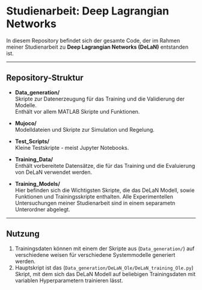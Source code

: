 # Studienarbeit: Deep Lagrangian Networks

In diesem Repository befindet sich der gesamte Code, der im Rahmen meiner Studienarbeit zu **Deep Lagrangian Networks (DeLaN)** entstanden ist. 

---

## Repository-Struktur

- **Data_generation/**  
  Skripte zur Datenerzeugung für das Training und die Validierung der Modelle.  
  Enthält vor allem MATLAB Skripte und Funktionen.

- **Mujoco/**  
  Modelldateien und Skripte zur Simulation und Regelung.  

- **Test_Scripts/**  
  Kleine Testskripte - meist Jupyter Notebooks.

- **Training_Data/**  
  Enthält vorbereitete Datensätze, die für das Training und die Evaluierung von DeLaN verwendet werden.

- **Training_Models/**  
  Hier befinden sich die Wichtigsten Skripte, die das DeLaN Modell, sowie Funktionen und Trainingsskripte enthalten.
  Alle Experimentellen Untersuchungen meiner Studienarbeit sind in einem separametn Unterordner abgelegt.

---

## Nutzung

1. Trainingsdaten können mit einem der Skripte aus (`Data_generation/`) auf verschiedene weisen für verschiedene Systemmodelle generiert werden.  
2. Hauptskript ist das (`Data_generation/DeLaN_Ole/DeLaN_training_Ole.py`) Skript, mit dem sich das DeLaN Modell auf beliebigen Trainingsdaten mit variablen Hyperparametern trainieren lässt.

